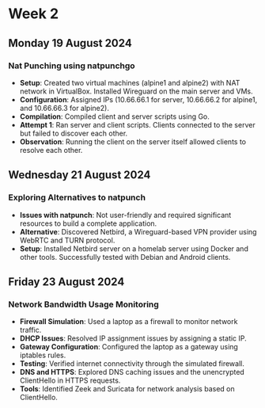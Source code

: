 # Week 2

## Monday 19 August 2024

### Nat Punching using natpunchgo

- **Setup**: Created two virtual machines (alpine1 and alpine2) with NAT network in VirtualBox. Installed Wireguard on the main server and VMs.
- **Configuration**: Assigned IPs (10.66.66.1 for server, 10.66.66.2 for alpine1, and 10.66.66.3 for alpine2).
- **Compilation**: Compiled client and server scripts using Go.
- **Attempt 1**: Ran server and client scripts. Clients connected to the server but failed to discover each other.
- **Observation**: Running the client on the server itself allowed clients to resolve each other.

## Wednesday 21 August 2024

### Exploring Alternatives to natpunch

- **Issues with natpunch**: Not user-friendly and required significant resources to build a complete application.
- **Alternative**: Discovered Netbird, a Wireguard-based VPN provider using WebRTC and TURN protocol.
- **Setup**: Installed Netbird server on a homelab server using Docker and other tools. Successfully tested with Debian and Android clients.

## Friday 23 August 2024

### Network Bandwidth Usage Monitoring

- **Firewall Simulation**: Used a laptop as a firewall to monitor network traffic.
- **DHCP Issues**: Resolved IP assignment issues by assigning a static IP.
- **Gateway Configuration**: Configured the laptop as a gateway using iptables rules.
- **Testing**: Verified internet connectivity through the simulated firewall.
- **DNS and HTTPS**: Explored DNS caching issues and the unencrypted ClientHello in HTTPS requests.
- **Tools**: Identified Zeek and Suricata for network analysis based on ClientHello.

